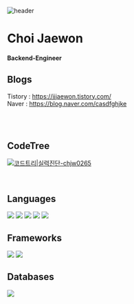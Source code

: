 ![header](https://capsule-render.vercel.app/api?type=egg&color=auto&height=300&section=header&fontSize=60)

# Choi Jaewon
#### Backend-Engineer

## Blogs
Tistory : <https://jjjaewon.tistory.com/> <br>
Naver : <https://blog.naver.com/casdfghjke> <br>

<br>

<br>

## CodeTree
[![코드트리|실력진단-chjw0265](https://banner.codetree.ai/v1/banner/chjw0265)](https://www.codetree.ai/profiles/chjw0265)

<br>

## Languages
<img src = "https://img.shields.io/badge/C++-00599C.svg?&style=flat&logo=CPlusPlus&logoColor=white" /> <img src = "https://img.shields.io/badge/Java-23ED8B00.svg?&style=flat&logo=java&logoColor=white" /> <img src = "https://img.shields.io/badge/HTML-E34F26.svg?&style=flat&logo=html5&logoColor=white" /> <img src = "https://img.shields.io/badge/CSS-1572B6.svg?&style=flat&logo=css3&logoColor=white" /> <img src = "https://img.shields.io/badge/JavaScript-F7DF1E.svg?&style=flat&logo=javascript&logoColor=white" />

## Frameworks
<img src = "https://img.shields.io/badge/Spring Boot-6DB33F.svg?&style=flat&logo=springboot&logoColor=white" /> <img src = "https://img.shields.io/badge/Spring-6DB33F.svg?&style=flat&logo=spring&logoColor=white" />

## Databases
<img src = "https://img.shields.io/badge/MySQL-4479A1?style=flat&logo=mysql&logoColor=white" />
